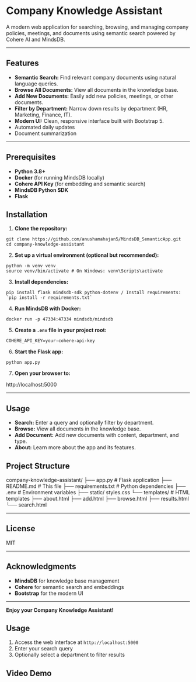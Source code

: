 # Company Knowledge Assistant

A modern web application for searching, browsing, and managing company policies, meetings, and documents using semantic search powered by Cohere AI and MindsDB.

---

## Features

- **Semantic Search:** Find relevant company documents using natural language queries.
- **Browse All Documents:** View all documents in the knowledge base.
- **Add New Documents:** Easily add new policies, meetings, or other documents.
- **Filter by Department:** Narrow down results by department (HR, Marketing, Finance, IT).
- **Modern UI:** Clean, responsive interface built with Bootstrap 5.
- Automated daily updates
- Document summarization

---

## Prerequisites

- **Python 3.8+**
- **Docker** (for running MindsDB locally)
- **Cohere API Key** (for embedding and semantic search)
- **MindsDB Python SDK**
- **Flask**
   
## Installation

1. **Clone the repository:**
```
git clone https://github.com/anushamahajan5/MindsDB_SemanticApp.git
cd company-knowledge-assistant
```


2. **Set up a virtual environment (optional but recommended):**
```
python -m venv venv
source venv/bin/activate # On Windows: venv\Scripts\activate
```

3. **Install dependencies:**
```
pip install flask mindsdb-sdk python-dotenv / Install requirements: `pip install -r requirements.txt`
```

4. **Run MindsDB with Docker:**
```
docker run -p 47334:47334 mindsdb/mindsdb
```
5. **Create a `.env` file in your project root:**
```
COHERE_API_KEY=your-cohere-api-key
```
6. **Start the Flask app:**
```
python app.py
```

7. **Open your browser to:**

http://localhost:5000


---

## Usage

- **Search:** Enter a query and optionally filter by department.
- **Browse:** View all documents in the knowledge base.
- **Add Document:** Add new documents with content, department, and type.
- **About:** Learn more about the app and its features.

## Project Structure

company-knowledge-assistant/
├── app.py # Flask application
├── README.md # This file
├── requirements.txt # Python dependencies
├── .env # Environment variables
├── static/ styles.css
└── templates/ # HTML templates
    ├── about.html
    ├── add.html
    ├── browse.html
    ├── results.html
    └── search.html

---

## License

MIT

---

## Acknowledgments

- **MindsDB** for knowledge base management
- **Cohere** for semantic search and embeddings
- **Bootstrap** for the modern UI

---

**Enjoy your Company Knowledge Assistant!**

## Usage

1. Access the web interface at `http://localhost:5000`
2. Enter your search query
3. Optionally select a department to filter results

## Video Demo

